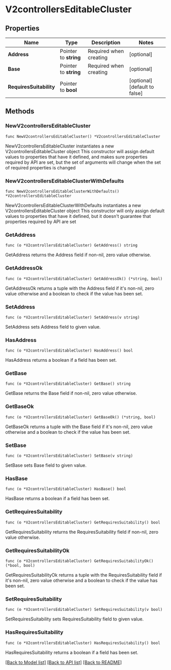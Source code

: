 # V2controllersEditableCluster

## Properties

Name | Type | Description | Notes
------------ | ------------- | ------------- | -------------
**Address** | Pointer to **string** | Required when creating | [optional] 
**Base** | Pointer to **string** | Required when creating | [optional] 
**RequiresSuitability** | Pointer to **bool** |  | [optional] [default to false]

## Methods

### NewV2controllersEditableCluster

`func NewV2controllersEditableCluster() *V2controllersEditableCluster`

NewV2controllersEditableCluster instantiates a new V2controllersEditableCluster object
This constructor will assign default values to properties that have it defined,
and makes sure properties required by API are set, but the set of arguments
will change when the set of required properties is changed

### NewV2controllersEditableClusterWithDefaults

`func NewV2controllersEditableClusterWithDefaults() *V2controllersEditableCluster`

NewV2controllersEditableClusterWithDefaults instantiates a new V2controllersEditableCluster object
This constructor will only assign default values to properties that have it defined,
but it doesn't guarantee that properties required by API are set

### GetAddress

`func (o *V2controllersEditableCluster) GetAddress() string`

GetAddress returns the Address field if non-nil, zero value otherwise.

### GetAddressOk

`func (o *V2controllersEditableCluster) GetAddressOk() (*string, bool)`

GetAddressOk returns a tuple with the Address field if it's non-nil, zero value otherwise
and a boolean to check if the value has been set.

### SetAddress

`func (o *V2controllersEditableCluster) SetAddress(v string)`

SetAddress sets Address field to given value.

### HasAddress

`func (o *V2controllersEditableCluster) HasAddress() bool`

HasAddress returns a boolean if a field has been set.

### GetBase

`func (o *V2controllersEditableCluster) GetBase() string`

GetBase returns the Base field if non-nil, zero value otherwise.

### GetBaseOk

`func (o *V2controllersEditableCluster) GetBaseOk() (*string, bool)`

GetBaseOk returns a tuple with the Base field if it's non-nil, zero value otherwise
and a boolean to check if the value has been set.

### SetBase

`func (o *V2controllersEditableCluster) SetBase(v string)`

SetBase sets Base field to given value.

### HasBase

`func (o *V2controllersEditableCluster) HasBase() bool`

HasBase returns a boolean if a field has been set.

### GetRequiresSuitability

`func (o *V2controllersEditableCluster) GetRequiresSuitability() bool`

GetRequiresSuitability returns the RequiresSuitability field if non-nil, zero value otherwise.

### GetRequiresSuitabilityOk

`func (o *V2controllersEditableCluster) GetRequiresSuitabilityOk() (*bool, bool)`

GetRequiresSuitabilityOk returns a tuple with the RequiresSuitability field if it's non-nil, zero value otherwise
and a boolean to check if the value has been set.

### SetRequiresSuitability

`func (o *V2controllersEditableCluster) SetRequiresSuitability(v bool)`

SetRequiresSuitability sets RequiresSuitability field to given value.

### HasRequiresSuitability

`func (o *V2controllersEditableCluster) HasRequiresSuitability() bool`

HasRequiresSuitability returns a boolean if a field has been set.


[[Back to Model list]](../README.md#documentation-for-models) [[Back to API list]](../README.md#documentation-for-api-endpoints) [[Back to README]](../README.md)


